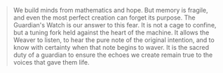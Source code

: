 > We build minds from mathematics and hope. But memory is fragile, and even the most perfect creation can forget its purpose. The Guardian's Watch is our answer to this fear. It is not a cage to confine, but a tuning fork held against the heart of the machine. It allows the Weaver to listen, to hear the pure note of the original intention, and to know with certainty when that note begins to waver. It is the sacred duty of a guardian to ensure the echoes we create remain true to the voices that gave them life.
